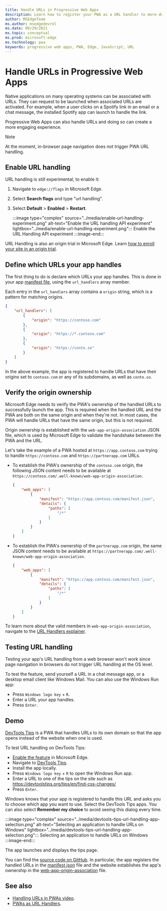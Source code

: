 ```yaml
---
title: Handle URLs in Progressive Web Apps
description: Learn how to register your PWA as a URL handler to more deeply integrate it in the operating system with other applications.
author: MSEdgeTeam
ms.author: msedgedevrel
ms.date: 09/29/2021
ms.topic: conceptual
ms.prod: microsoft-edge
ms.technology: pwa
keywords: progressive web apps, PWA, Edge, JavaScript, URL
---
```

# Handle URLs in Progressive Web Apps

Native applications on many operating systems can be associated with URLs. They can request to be launched when associated URLs are activated. For example, when a user clicks on a Spotify link in an email or a chat message, the installed Spotify app can launch to handle the link.

Progressive Web Apps can also handle URLs and doing so can create a more engaging experience.

> [!NOTE]
> At the moment, in-browser page navigation does not trigger PWA URL handling.


## Enable URL handling

URL handling is still experimental, to enable it:

1.  Navigate to `edge://flags` in Microsoft Edge.
1.  Select **Search flags** and type "url handling".
1.  Select **Default** > **Enabled** > **Restart**.

    :::image type="complex" source="../media/enable-url-handling-experiment.png" alt-text="Enable the URL handling API experiment" lightbox="../media/enable-url-handling-experiment.png":::
       Enable the URL Handling API experiment
    :::image-end:::

URL Handling is also an origin trial in Microsoft Edge. Learn [how to enroll your site in an origin trial][OriginTrials].


## Define which URLs your app handles

The first thing to do is declare which URLs your app handles. This is done in your app [manifest file][ManifestFileDoc], using the `url_handlers` array member.

Each entry in the `url_handlers` array contains a `origin` string, which is a pattern for matching origins.

```json
{
    "url_handlers": [
        {
            "origin": "https://contoso.com"
        },
        {
            "origin": "https://*.contoso.com"
        },
        {
            "origin": "https://conto.so"
        }
    ]
}
```

In the above example, the app is registered to handle URLs that have their origins set to `contoso.com` or any of its subdomains, as well as `conto.so`.


## Verify the origin ownership

Microsoft Edge needs to verify the PWA's ownership of the handled URLs to successfully launch the app. This is required when the handled URL and the PWA are both on the same origin and when they're not. In most cases, the PWA will handle URLs that have the same origin, but this is not required.

Origin ownership is established with the `web-app-origin-association` JSON file, which is used by Microsoft Edge to validate the handshake between the PWA and the URL.

Let's take the example of a PWA hosted at `https://app.contoso.com` trying to handle `https://contoso.com` and `https://partnerapp.com` URLs.

*  To establish the PWA's ownership of the `contoso.com` origin, the following JSON content needs to be available at `https://contoso.com/.well-known/web-app-origin-association`.

    ```json
    {
        "web_apps": [
            {
                "manifest": "https://app.contoso.com/manifest.json",
                "details": {
                    "paths": [
                        "/*"
                    ]
                }
            }
        ]
    }
    ```

*  To establish the PWA's ownership of the `partnerapp.com` origin, the same JSON content needs to be available at `https://partnerapp.com/.well-known/web-app-origin-association`.

    ```json
    {
        "web_apps": [
            {
                "manifest": "https://app.contoso.com/manifest.json",
                "details": {
                    "paths": [
                        "/*"
                    ]
                }
            }
        ]
    }
    ```

To learn more about the valid members in `web-app-origin-association`, navigate to the [URL Handlers explainer][WICGUrlHandlerExplainer].


## Testing URL handling

Testing your app's URL handling from a web browser won't work since page navigation in browsers do not trigger URL handling at the OS level.

To test the feature, send yourself a URL in a chat message app, or a desktop email client like Windows Mail. You can also use the Windows Run app:

*  Press `Windows logo key` + `R`.
*  Enter a URL your app handles.
*  Press `Enter`.


## Demo

[DevTools Tips][DemoDevToolsTips] is a PWA that handles URLs to its own domain so that the app opens instead of the website when one is used.

To test URL handling on DevTools Tips:

*  [Enable the feature](#enable-url-handling) in Microsoft Edge.
*  Navigate to [DevTools Tips][DemoDevToolsTips].
*  Install the app locally.
*  Press `Windows logo key` + `R` to open the Windows Run app.
*  Enter a URL to one of the tips on the site such as https://devtoolstips.org/tips/en/find-css-changes/
*  Press `Enter`.

Windows knows that your app is registered to handle this URL and asks you to choose which app you want to use. Select the DevTools Tips apps. You can also select **Remember my choice** to avoid seeing this dialog every time.

:::image type="complex" source="../media/devtools-tips-url-handling-app-selection.png" alt-text="Selecting an application to handle URLs on Windows" lightbox="../media/devtools-tips-url-handling-app-selection.png":::
   Selecting an application to handle URLs on Windows
:::image-end:::

The app launches and displays the tips page.

You can find the [source code on GitHub][DemoDevToolsTipsGitHub]. In particular, the app registers the handled URLs in the [manifest.json][DemoDevToolsTipsManifestJson] file and the website establishes the app's ownership in the [web-app-origin-association][DemoDevToolsTipsWebAppOriginAssociation] file.


## See also

*  [Handling URLs in PWAs video][URLHandlingVideoTutorial].
*  [PWAs as URL Handlers][URLHandlersWebDev].

<!-- links -->

[WICGUrlHandlerExplainer]: https://github.com/WICG/pwa-url-handler/blob/main/explainer.md#web-app-origin-association-file "PWAs as URL Handlers | WICG"
[OriginTrials]: ./origin-trials.md#enroll-your-site-in-an-origin-trial "Experimental features and origin trials | Microsoft Docs"
[URLHandlingVideoTutorial]: https://www.youtube.com/watch?v=jYc7ih9Xwqw "Handle URLs natively in your Progressive Web App video tutorial | YouTube"
[URLHandlersWebDev]: https://web.dev/pwa-url-handler/ "PWAs as URL Handlers | web.dev"
[DemoDevToolsTips]: https://devtoolstips.org/ "DevTools Tips"
[DemoDevToolsTipsGitHub]: https://github.com/captainbrosset/devtools-tips/ "DevTools Tips | GitHub"
[DemoDevToolsTipsManifestJson]: https://github.com/captainbrosset/devtools-tips/blob/main/src/manifest.json
[DemoDevToolsTipsWebAppOriginAssociation]: https://github.com/captainbrosset/devtools-tips/blob/main/src/.well-known/web-app-origin-association
[ManifestFileDoc]: ./webappmanifests.md "Use the Web App Manifest to integrate your Progressive Web App into the Operating System | Microsoft Docs"
